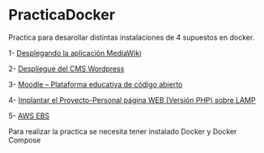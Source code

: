 # PracticaDocker

Practica para desarollar distintas instalaciones de 4 supuestos en docker.

1- [Desplegando la aplicación MediaWiki](MediaWiki)

2- [Despliegue del CMS Wordpress](WordPress/Docs)

3- [Moodle – Plataforma educativa de código abierto](Moodle/Docs/Word/)

4- [Implantar el Proyecto-Personal página WEB (Versión PHP) sobre LAMP](ProyectoPersonal/Manual/)

5- [AWS EBS](EBS/Readme.md/)


Para realizar la practica se necesita tener instalado Docker y Docker Compose

